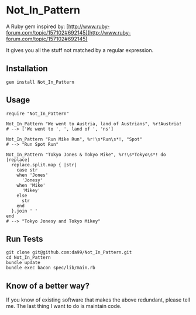 
Not\_In\_Pattern
================

A Ruby gem inspired by: [http://www.ruby-forum.com/topic/157102#692145](http://www.ruby-forum.com/topic/157102#692145)

It gives you all the stuff not matched by a regular expression.

Installation
------------

    gem install Not_In_Pattern

Usage
------

    require "Not_In_Pattern"
    
    Not_In_Pattern "We went to Austria, land of Austrians", %r!Austria!
    # --> ['We went to ', ', land of ', 'ns']

    Not_In_Pattern "Run Mike Run", %r!\s*Run\s*!, "Spot"
    # --> "Run Spot Run"

    Not_In_Pattern "Tokyo Jones & Tokyo Mike", %r!\s*Tokyo\s*! do |replace|
      replace.split.map { |str|
        case str
        when 'Jones'
          'Jonesy'
        when 'Mike'
          'Mikey'
        else
          str
        end
      }.join ' '
    end
    # --> "Tokyo Jonesy and Tokyo Mikey"

Run Tests
---------

    git clone git@github.com:da99/Not_In_Pattern.git
    cd Not_In_Pattern
    bundle update
    bundle exec bacon spec/lib/main.rb

Know of a better way?
-----------------------------

If you know of existing software that makes the above redundant,
please tell me. The last thing I want to do is maintain code.


